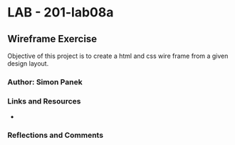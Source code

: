 # LAB - 201-lab08a

## Wireframe Exercise

Objective of this project is to create a html and css wire frame from a given design layout.

### Author: Simon Panek

### Links and Resources

*

### Reflections and Comments

